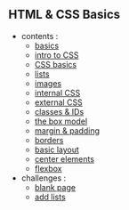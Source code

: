 ## HTML & CSS Basics

- contents :
  - [basics](step_01/README.md)
  - [intro to CSS](step_02/README.md)
  - [CSS basics](step_03/README.md)
  - [lists](step_04/README.md)
  - [images](step_05/README.md)
  - [internal CSS](step_07/README.md)
  - [external CSS](step_08/README.md)
  - [classes & IDs](step_09/README.md)
  - [the box model](step_10/README.md)
  - [margin & padding](step_11/README.md)
  - [borders](step_12/README.md)
  - [basic layout](step_13/README.md)
  - [center elements](step_14/README.md)
  - [flexbox](step_15/README.md)
- challenges :
  - [blank page](challenge_01/README.md)
  - [add lists](challenge_02/README.md)

